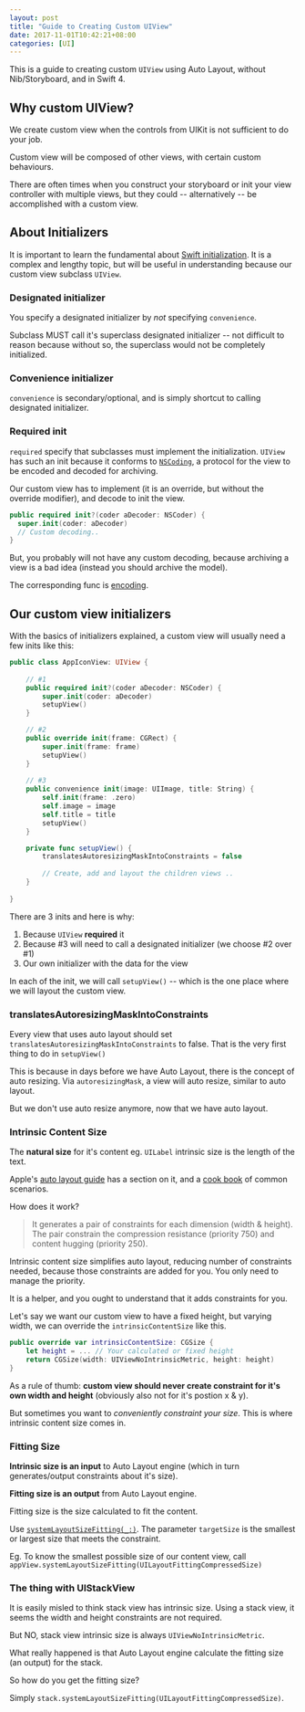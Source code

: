 ```yaml
---
layout: post
title: "Guide to Creating Custom UIView"
date: 2017-11-01T10:42:21+08:00
categories: [UI]
---
```


This is a guide to creating custom `UIView` using Auto Layout, without Nib/Storyboard, and in Swift 4.

## Why custom UIView?

We create custom view when the controls from UIKit is not sufficient to do your job.

Custom view will be composed of other views, with certain custom behaviours.

There are often times when you construct your storyboard or init your view controller with multiple views, but they could -- alternatively -- be accomplished with a custom view.

## About Initializers

It is important to learn the fundamental about [Swift initialization](https://developer.apple.com/library/content/documentation/Swift/Conceptual/Swift_Programming_Language/Initialization.html). It is a complex and lengthy topic, but will be useful in understanding because our custom view subclass `UIView`.

### Designated initializer

You specify a designated initializer by _not_ specifying `convenience`.

Subclass MUST call it's superclass designated initializer -- not difficult to reason because without so, the superclass would not be completely initialized.

### Convenience initializer

`convenience` is secondary/optional, and is simply shortcut to calling designated initializer.

### Required init

`required` specify that subclasses must implement the initialization. `UIView` has such an init because it conforms to [`NSCoding`](https://developer.apple.com/documentation/foundation/nscoding), a protocol for the view to be encoded and decoded for archiving. 

Our custom view has to implement (it is an override, but without the override modifier), and decode to init the view.

```swift
public required init?(coder aDecoder: NSCoder) {
  super.init(coder: aDecoder)
  // Custom decoding..
}
```

But, you probably will not have any custom decoding, because archiving a view is a bad idea (instead you should archive the model). 

The corresponding func is [encoding](https://developer.apple.com/documentation/foundation/nscoding/1413933-encode).

## Our custom view initializers

With the basics of initializers explained, a custom view will usually need a few inits like this:

```swift
public class AppIconView: UIView {
    
    // #1
    public required init?(coder aDecoder: NSCoder) {
        super.init(coder: aDecoder)
        setupView()
    }

    // #2
    public override init(frame: CGRect) {
        super.init(frame: frame)
        setupView()
    }    
    
    // #3
    public convenience init(image: UIImage, title: String) {
        self.init(frame: .zero)
        self.image = image
        self.title = title
        setupView()
    }

    private func setupView() {
        translatesAutoresizingMaskIntoConstraints = false
        
        // Create, add and layout the children views ..
    }
    
}
```

There are 3 inits and here is why:

1. Because `UIView` **required** it
2. Because #3 will need to call a designated initializer (we choose #2 over #1)
3. Our own initializer with the data for the view

In each of the init, we will call `setupView()` -- which is the one place where we will layout the custom view.

### translatesAutoresizingMaskIntoConstraints

Every view that uses auto layout should set `translatesAutoresizingMaskIntoConstraints` to false. That is the very first thing to do in `setupView()`

This is because in days before we have Auto Layout, there is the concept of auto resizing. Via `autoresizingMask`, a view will auto resize, similar to auto layout.

But we don't use auto resize anymore, now that we have auto layout.

### Intrinsic Content Size

The **natural size** for it's content eg. `UILabel` intrinsic size is the length of the text.

Apple's [auto layout guide](https://developer.apple.com/library/content/documentation/UserExperience/Conceptual/AutolayoutPG/AnatomyofaConstraint.html#//apple_ref/doc/uid/TP40010853-CH9-SW21) has a section on it, and a [cook book](https://developer.apple.com/library/content/documentation/UserExperience/Conceptual/AutolayoutPG/ViewswithIntrinsicContentSize.html) of common scenarios.

How does it work?

> It generates a pair of constraints for each dimension (width & height). The pair constrain the compression resistance (priority 750) and content hugging (priority 250).

Intrinsic content size simplifies auto layout, reducing number of constraints needed, because those constraints are added for you. You only need to manage the priority.

It is a helper, and you ought to understand that it adds constraints for you.

Let's say we want our custom view to have a fixed height, but varying width, we can override the `intrinsicContentSize` like this.

```swift
public override var intrinsicContentSize: CGSize {
    let height = ... // Your calculated or fixed height
    return CGSize(width: UIViewNoIntrinsicMetric, height: height)
}
```

As a rule of thumb: **custom view should never create constraint for it's own width and height** (obviously also not for it's postion x & y). 

But sometimes you want to _conveniently constraint your size_. This is where intrinsic content size comes in.

### Fitting Size

**Intrinsic size is an input** to Auto Layout engine (which in turn generates/output constraints about it's size).

**Fitting size is an output** from Auto Layout engine.

Fitting size is the size calculated to fit the content.

Use [`systemLayoutSizeFitting(_:)`](https://developer.apple.com/documentation/uikit/uiview/1622624-systemlayoutsizefitting). The parameter `targetSize` is the smallest or largest size that meets the constraint. 

Eg. To know the smallest possible size of our content view, call `appView.systemLayoutSizeFitting(UILayoutFittingCompressedSize)`

### The thing with UIStackView

It is easily misled to think stack view has intrinsic size. Using a stack view, it seems the width and height constraints are not required.

But NO, stack view intrinsic size is always `UIViewNoIntrinsicMetric`.

What really happened is that Auto Layout engine calculate the fitting size (an output) for the stack.

So how do you get the fitting size? 

Simply `stack.systemLayoutSizeFitting(UILayoutFittingCompressedSize)`.